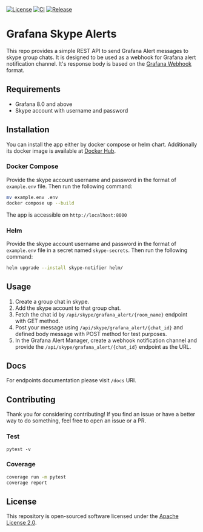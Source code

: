 [![License](https://img.shields.io/badge/License-Apache_2.0-blue.svg)](https://opensource.org/licenses/Apache-2.0)
 [![CI](https://github.com/hoptical/grafana-skype-alerts/actions/workflows/ci.yml/badge.svg)](https://github.com/hoptical/grafana-skype-alerts/actions/workflows/ci.yml)
[![Release](https://github.com/hoptical/grafana-skype-alerts/actions/workflows/release.yml/badge.svg)](https://github.com/hoptical/grafana-skype-alerts/actions/workflows/release.yml)

# Grafana Skype Alerts
This repo provides a simple REST API to send Grafana Alert messages to skype group chats. It is designed to be used as a webhook for Grafana alert notification channel. It's response body is based on the [Grafana Webhook](https://grafana.com/docs/grafana/latest/alerting/manage-notifications/webhook-notifier/) format.


## Requirements
- Grafana 8.0 and above
- Skype account with username and password 
## Installation
You can install the app either by docker compose or helm chart. Additionally its docker image is available at [Docker Hub](https://hub.docker.com/repository/docker/hamedkarbasi/grafana-skype-alerts).

### Docker Compose
Provide the skype account username and password in the format of `example.env` file. Then run the following command:
```bash
mv example.env .env
docker compose up --build
```
The app is accessible on `http://localhost:8000`

### Helm
Provide the skype account username and password in the format of `example.env` file in a secret named `skype-secrets`. Then run the following command:
```bash
helm upgrade --install skype-notifier helm/
```

## Usage
1. Create a group chat in skype.
2. Add the skype account to that group chat.
3. Fetch the chat id by `/api/skype/grafana_alert/{room_name}` endpoint with GET method.
4. Post your message using `/api/skype/grafana_alert/{chat_id}` and defined body message with POST method for test purposes.
5. In the Grafana Alert Manager, create a webhook notification channel and provide the `/api/skype/grafana_alert/{chat_id}` endpoint as the URL. 


## Docs
For endpoints documentation please visit `/docs` URI.

## Contributing

Thank you for considering contributing! If you find an issue or have a better way to do something, feel free to open an issue or a PR.

### Test
```
pytest -v
```
### Coverage
```bash
coverage run -m pytest
coverage report
```
## License

This repository is open-sourced software licensed under the [Apache License 2.0](https://www.apache.org/licenses/LICENSE-2.0).